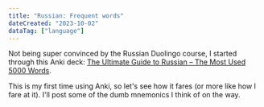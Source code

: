 ```yaml
---
title: "Russian: Frequent words"
dateCreated: "2023-10-02"
dataTag: ["language"]
---
```


Not being super convinced by the Russian Duolingo course, I started through this Anki deck: [The Ultimate Guide to Russian – The Most Used 5000 Words](https://ankiweb.net/shared/info/1147549038).

This is my first time using Anki, so let's see how it fares (or more like how I fare at it). I'll post some of the dumb mnemonics I think of on the way.
